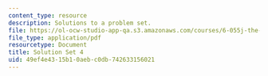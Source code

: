 ```yaml
---
content_type: resource
description: Solutions to a problem set.
file: https://ol-ocw-studio-app-qa.s3.amazonaws.com/courses/6-055j-the-art-of-approximation-in-science-and-engineering-spring-2008/49ef4e4315b10aebc0db742633156021_sol04.pdf
file_type: application/pdf
resourcetype: Document
title: Solution Set 4
uid: 49ef4e43-15b1-0aeb-c0db-742633156021
---
```

